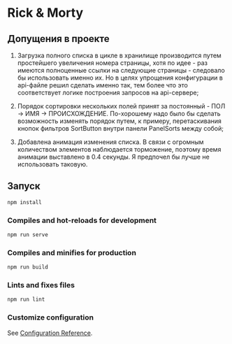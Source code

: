 # Rick & Morty

## Допущения в проекте

1. Загрузка полного списка в цикле в хранилище производится путем простейшего увеличения номера страницы, хотя по идее - раз имеются полноценные ссылки на следующие страницы - следовало бы использовать именно их. Но в целях упрощения конфигурации в api-файле решил сделать именно так, тем более что это соответствует логике построения запросов на api-сервере;

2. Порядок сортировки нескольких полей принят за постоянный - ПОЛ -> ИМЯ -> ПРОИСХОЖДЕНИЕ. По-хорошему надо было бы сделать возможность изменять порядок путем, к примеру, перетаскивания кнопок фильтров SortButton внутри панели PanelSorts между собой;

3. Добавлена анимация изменения списка. В связи с огромным количеством элементов наблюдается торможение, поэтому время анимации выставлено в 0.4 секунды. Я предпочел бы лучше не использовать таковую.

## Запуск

```js
npm install
```

### Compiles and hot-reloads for development

```js
npm run serve
```

### Compiles and minifies for production

```js
npm run build
```

### Lints and fixes files

```js
npm run lint
```

### Customize configuration

See [Configuration Reference](https://cli.vuejs.org/config/).
